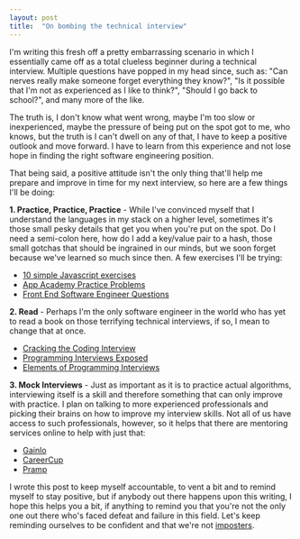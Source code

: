 ```yaml
---
layout: post
title:  "On bombing the technical interview"
---
```


I'm writing this fresh off a pretty embarrassing scenario in which I essentially came off as a total clueless beginner during a technical interview. Multiple questions have popped in my head since, such as: "Can nerves really make someone forget everything they know?", "Is it possible that I'm not as experienced as I like to think?", "Should I go back to school?", and many more of the like.

The truth is, I don't know what went wrong, maybe I'm too slow or inexperienced, maybe the pressure of being put on the spot got to me, who knows, but the truth is I can't dwell on any of that, I have to keep a positive outlook and move forward. I have to learn from this experience and not lose hope in finding the right software engineering position.

That being said, a positive attitude isn't the only thing that'll help me prepare and improve in time for my next interview, so here are a few things I'll be doing:

 **1. Practice, Practice, Practice** - While I've convinced myself that I understand the languages in my stack on a higher level, sometimes it's those small pesky details that get you when you're put on the spot. Do I need a semi-colon here, how do I add a key/value pair to a hash, those small gotchas that should be ingrained in our minds, but we soon forget because we've learned so much since then. A few exercises I'll be trying:

   * [10 simple Javascript exercises](http://www.ling.gu.se/~lager/kurser/webtechnology/lab4.html)
   * [App Academy Practice Problems](http://prepwork.appacademy.io/coding-test-2/practice-problems/)
   * [Front End Software Engineer Questions](https://www.careercup.com/page?pid=front-end-software-engineer-interview-questions)


 **2. Read** - Perhaps I'm the only software engineer in the world who has yet to read a book on those terrifying technical interviews, if so, I mean to change that at once.

   * [Cracking the Coding Interview](http://www.amazon.com/Cracking-Coding-Interview-Programming-Questions/dp/098478280X)
   * [Programming Interviews Exposed](http://www.amazon.com/gp/product/1118261364/ref=pd_lpo_sbs_dp_ss_2/187-8269317-6913713?pf_rd_m=ATVPDKIKX0DER&pf_rd_s=lpo-top-stripe-1&pf_rd_r=1MF8XNWMS82Y7S7X1AD3&pf_rd_t=201&pf_rd_p=1944687682&pf_rd_i=098478280X)
   * [Elements of Programming Interviews](http://www.amazon.com/gp/product/1479274836/ref=pd_lpo_sbs_dp_ss_3?pf_rd_p=1944687642&pf_rd_s=lpo-top-stripe-1&pf_rd_t=201&pf_rd_i=098478280X&pf_rd_m=ATVPDKIKX0DER&pf_rd_r=0DDCFGKFFRXM06M4AYEE)

 **3. Mock Interviews** - Just as important as it is to practice actual algorithms, interviewing itself is a skill and therefore something that can only improve with practice. I plan on talking to more experienced professionals and picking their brains on how to improve my interview skills. Not all of us have access to such professionals, however, so it helps that there are mentoring services online to help with just that:

   * [Gainlo](http://www.gainlo.co/?utm_source=blog&utm_medium=hellobar%20fullscreen&utm_campaign=blog#!/)
   * [CareerCup](https://www.careercup.com/interview)
   * [Pramp](https://www.pramp.com/)

I wrote this post to keep myself accountable, to vent a bit and to remind myself to stay positive, but if anybody out there happens upon this writing, I hope this helps you a bit, if anything to remind you that you're not the only one out there who's faced defeat and failure in this field. Let's keep reminding ourselves to be confident and that we're not [imposters](https://www.braintreepayments.com/blog/overcoming-imposter-syndrome/).
